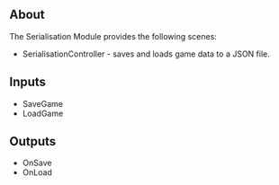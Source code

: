 ## About

The Serialisation Module provides the following scenes:

-   SerialisationController - saves and loads game data to a JSON file.

## Inputs

-   SaveGame
-   LoadGame

## Outputs

-   OnSave
-   OnLoad
